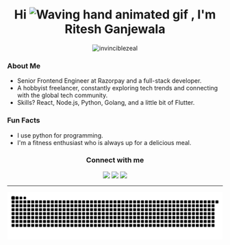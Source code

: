 <h1 align="center">Hi 
  <img src="https://raw.githubusercontent.com/nixin72/nixin72/master/wave.gif" 
    alt="Waving hand animated gif" height="45" width="45" />
  , I'm Ritesh Ganjewala
</h1>

<p align="center"> 
    <img src="https://komarev.com/ghpvc/?username=invinciblezeal&label=Profile%20views&color=brightgreen&style=flat" alt="invinciblezeal" /> 
</p>

### About Me

- Senior Frontend Engineer at Razorpay and a full-stack developer.
- A hobbyist freelancer, constantly exploring tech trends and connecting with the global tech community.
- Skills? React, Node.js, Python, Golang, and a little bit of Flutter.

### Fun Facts
- I use python for programming.
- I'm a fitness enthusiast who is always up for a delicious meal.


<div>
  <h3 align="center"> Connect with me </h3>
  <p align="center">
    <img src="https://user-images.githubusercontent.com/42371840/279624872-2e1ad944-2498-4395-8668-a7cac28fe07b.png" href="https://www.linkedin.com/in/riteshganjewala/" />
    <img src="https://user-images.githubusercontent.com/42371840/279624865-5ccabc49-bc5a-4440-bde3-5ab284dc3675.png" href="https://twitter.com/_ganjewala_" />
    <img src="https://user-images.githubusercontent.com/42371840/279624873-cf4bcc6c-3cf6-4d8f-984c-92db6c85566e.png" href="https://medium.com/@InvincibleZeal" />
    <hr />
    <img src="https://github.com/InvincibleZeal/InvincibleZeal/raw/output/github-contribution-grid-snake.svg" alt="snake"></center>
  </p>
</div>
